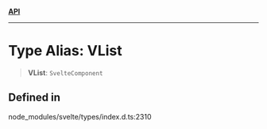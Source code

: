 [**API**](../../API.md)

***

# Type Alias: VList

> **VList**: `SvelteComponent`

## Defined in

node\_modules/svelte/types/index.d.ts:2310
